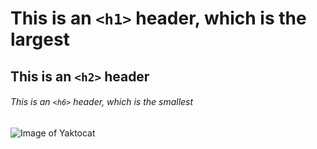 # This is an `<h1>` header, which is the largest
## This is an `<h2>` header
###### This is an `<h6>` header, which is the smallest

![Image of Yaktocat](https://octodex.github.com/images/yaktocat.png)

<!-- [x] List syntax is required
- [x] This item is complete
- [ ] This item is not complete


```
console.log("Hello, world!");
for (let i = 0; i < 10; i++) {
    console.log(i);
}
```-->

